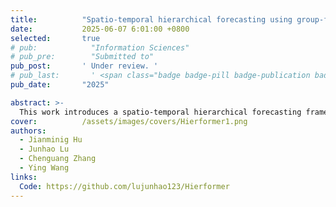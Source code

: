 ```yaml
---
title:          "Spatio-temporal hierarchical forecasting using group-feature graph convolutional network for probabilistic wind power prediction"
date:           2025-06-07 6:01:00 +0800
selected:       true
# pub:            "Information Sciences"
# pub_pre:        "Submitted to"
pub_post:       ' Under review. '
# pub_last:       ' <span class="badge badge-pill badge-publication badge-success">Spotlight</span>'
pub_date:       "2025"

abstract: >-
  This work introduces a spatio-temporal hierarchical forecasting framework that ensures consistent and accurate multi-level probabilistic wind power prediction.
cover:          /assets/images/covers/Hierformer1.png
authors:
  - Jianminig Hu
  - Junhao Lu
  - Chenguang Zhang
  - Ying Wang
links:
  Code: https://github.com/lujunhao123/Hierformer
---
```


